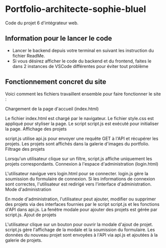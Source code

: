 # Portfolio-architecte-sophie-bluel

Code du projet 6 d'intégrateur web.

## Information pour le lancer le code

 - Lancer le backend depuis votre terminal en suivant les instruction du fichier ReadMe.
 - Si vous désirez afficher le code du backend et du frontend, faites le dans 2 instances de VSCode différentes pour éviter tout problème



## Fonctionnement concret du site
Voici comment les fichiers travaillent ensemble pour faire fonctionner le site :

Chargement de la page d'accueil (index.html)

Le fichier index.html est chargé par le navigateur.
Le fichier style.css est appliqué pour styliser la page.
Le script script.js est exécuté pour initialiser la page.
Affichage des projets

script.js utilise api.js pour envoyer une requête GET à l'API et récupérer les projets.
Les projets sont affichés dans la galerie d'images du portfolio.
Filtrage des projets

Lorsqu'un utilisateur clique sur un filtre, script.js affiche uniquement les projets correspondants.
Connexion à l'espace d'administration (login.html)

L'utilisateur navigue vers login.html pour se connecter.
login.js gère la soumission du formulaire de connexion.
Si les informations de connexion sont correctes, l'utilisateur est redirigé vers l'interface d'administration.
Mode d'administration

En mode d'administration, l'utilisateur peut ajouter, modifier ou supprimer des projets via des interfaces fournies par le script script.js et les fonctions d'API dans api.js.
La fenêtre modale pour ajouter des projets est gérée par script.js.
Ajout de projets

L'utilisateur clique sur un bouton pour ouvrir la modale d'ajout de projet.
script.js gère l'affichage de la modale et la soumission du formulaire.
Les données du nouveau projet sont envoyées à l'API via api.js et ajoutées à la galerie de projets.